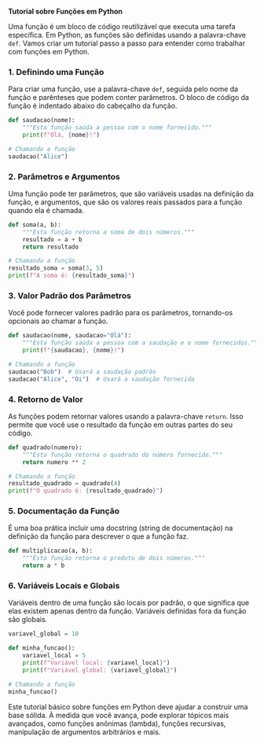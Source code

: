 **Tutorial sobre Funções em Python**

Uma função é um bloco de código reutilizável que executa uma tarefa específica. Em Python, as funções são definidas usando a palavra-chave `def`. Vamos criar um tutorial passo a passo para entender como trabalhar com funções em Python.

### 1. Definindo uma Função

Para criar uma função, use a palavra-chave `def`, seguida pelo nome da função e parênteses que podem conter parâmetros. O bloco de código da função é indentado abaixo do cabeçalho da função.

```python
def saudacao(nome):
    """Esta função saúda a pessoa com o nome fornecido."""
    print(f"Olá, {nome}!")

# Chamando a função
saudacao("Alice")
```

### 2. Parâmetros e Argumentos

Uma função pode ter parâmetros, que são variáveis usadas na definição da função, e argumentos, que são os valores reais passados para a função quando ela é chamada.

```python
def soma(a, b):
    """Esta função retorna a soma de dois números."""
    resultado = a + b
    return resultado

# Chamando a função
resultado_soma = soma(3, 5)
print(f"A soma é: {resultado_soma}")
```

### 3. Valor Padrão dos Parâmetros

Você pode fornecer valores padrão para os parâmetros, tornando-os opcionais ao chamar a função.

```python
def saudacao(nome, saudacao="Olá"):
    """Esta função saúda a pessoa com a saudação e o nome fornecidos."""
    print(f"{saudacao}, {nome}!")

# Chamando a função
saudacao("Bob")  # Usará a saudação padrão
saudacao("Alice", "Oi")  # Usará a saudação fornecida
```

### 4. Retorno de Valor

As funções podem retornar valores usando a palavra-chave `return`. Isso permite que você use o resultado da função em outras partes do seu código.

```python
def quadrado(numero):
    """Esta função retorna o quadrado do número fornecido."""
    return numero ** 2

# Chamando a função
resultado_quadrado = quadrado(4)
print(f"O quadrado é: {resultado_quadrado}")
```

### 5. Documentação da Função

É uma boa prática incluir uma docstring (string de documentação) na definição da função para descrever o que a função faz.

```python
def multiplicacao(a, b):
    """Esta função retorna o produto de dois números."""
    return a * b
```

### 6. Variáveis Locais e Globais

Variáveis dentro de uma função são locais por padrão, o que significa que elas existem apenas dentro da função. Variáveis definidas fora da função são globais.

```python
variavel_global = 10

def minha_funcao():
    variavel_local = 5
    print(f"Variável local: {variavel_local}")
    print(f"Variável global: {variavel_global}")

# Chamando a função
minha_funcao()
```

Este tutorial básico sobre funções em Python deve ajudar a construir uma base sólida. À medida que você avança, pode explorar tópicos mais avançados, como funções anônimas (lambda), funções recursivas, manipulação de argumentos arbitrários e mais.